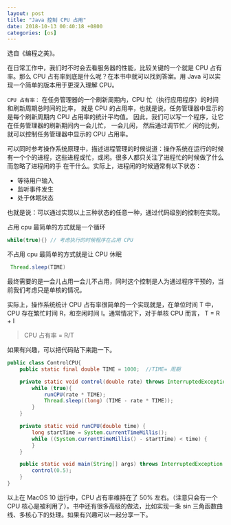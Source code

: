```yaml
---
layout: post
title: "Java 控制 CPU 占用"
date: 2018-10-13 00:40:18 +0800
categories: [os]
---
```


选自《编程之美》。

在日常工作中，我们时不时会去看服务器的性能，比较关键的一个就是 CPU 占有率。那么 CPU 占有率到底是什么呢？在本书中就可以找到答案。用 Java 可以实现一个简单的版本用于更深入理解 CPU。

`CPU 占有率：` 在任务管理器的一个刷新周期内，CPU 忙（执行应用程序）的时间和刷新周期总时间的比率， 就是 CPU 的占用率，也就是说，任务管理器中显示的是每个刷新周期内 CPU 占用率的统计平均值。
因此，我们可以写一个程序，让它在任务管理器的刷新期间内一会儿忙， 一会儿闲， 然后通过调节忙／ 闲的比例， 就可以控制任务管理器中显示的 CPU 占用率。

可以同时参考操作系统原理中，描述进程管理的时候说道：操作系统在运行的时候有一个个的进程，这些进程或忙，或闲。很多人都只关注了进程忙的时候做了什么而忽略了进程闲的手
在干什么。实际上，进程闲的时候通常有以下状态：

* 等待用户输入
* 监听事件发生
* 处于休眠状态

也就是说：可以通过实现以上三种状态的任意一种，通过代码级别的控制在实现。

占用 cpu 最简单的方式就是一个循环
```java
while(true){} // 考虑执行的时候程序在占用 CPU
```
不占用 cpu 最简单的方式就是让 CPU 休眠
```java
 Thread.sleep(TIME)
```
最终需要的是一会儿占用一会儿不占用，同时这个控制是人为通过程序干预的，当前我们考虑只是单核的情况。

实际上，操作系统统计 CPU 占有率很简单的一个实现就是，在单位时间 T 中，CPU 存在繁忙时间 R，和空闲时间 I。通常情况下，对于单核 CPU 而言， T = R + I

> CPU 占有率 = R/T

如果有兴趣，可以把代码贴下来跑一下。
```java
public class ControlCPU{
    public static final double TIME = 1000;  //TIME= 周期

    private static void control(double rate) throws InterruptedException{
        while (true){
            runCPU(rate * TIME);
            Thread.sleep((long) (TIME - rate * TIME));
        }
    }

    private static void runCPU(double time) {
        long startTime = System.currentTimeMillis();
        while ((System.currentTimeMillis() - startTime) < time) {
        }
    }

    public static void main(String[] args) throws InterruptedException {
        control(0.5);
    }
}
```
以上在 MacOS 10 运行中，CPU 占有率维持在了 50% 左右。（注意只会有一个 CPU 核心是被利用了）。书中还有很多高级的做法，比如实现一条 sin 三角函数曲线、多核心下的处理。如果有兴趣可以一起分享一下。
